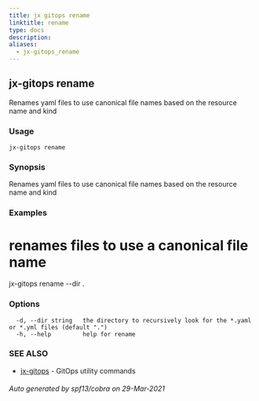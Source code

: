 ```yaml
---
title: jx gitops rename
linktitle: rename
type: docs
description: 
aliases:
  - jx-gitops_rename
---
```


## jx-gitops rename

Renames yaml files to use canonical file names based on the resource name and kind

### Usage

```
jx-gitops rename
```

### Synopsis

Renames yaml files to use canonical file names based on the resource name and kind

### Examples

  # renames files to use a canonical file name
  jx-gitops rename --dir .

### Options

```
  -d, --dir string   the directory to recursively look for the *.yaml or *.yml files (default ".")
  -h, --help         help for rename
```

### SEE ALSO

* [jx-gitops](..)	 - GitOps utility commands

###### Auto generated by spf13/cobra on 29-Mar-2021
